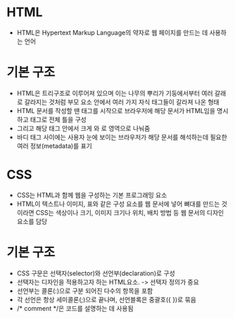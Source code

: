 # HTML
- HTML은 Hypertext Markup Language의 약자로 웹 페이지를 만드는 데 사용하는 언어

# 기본 구조
- HTML은 트리구조로 이루어져 있으며 이는 나무의 뿌리가 기둥에서부터 여러 갈래로 갈라지는 것처럼 부모 요소 안에서 여러 가지 자식 태그들이 갈라져 나온 형태
- HTML 문서를 작성할 땐 <!DOCTYPE html> 태그를 시작으로 브라우저에 해당 문서가 HTML임을 명시하고 <html> 태그로 전체 틀을 구성
- 그리고 해당 태그 안에서 크게 <head> 와 <body>로 영역으로 나눠줌
- 바디 태그 사이에는 사용자 눈에 보이는 브라우저가 해당 문서를 해석하는데 필요한 여러 정보(metadata)를 표기


# CSS
- CSS는 HTML과 함께 웹을 구성하는 기본 프로그래밍 요소
- HTML이 텍스트나 이미지, 표와 같은 구성 요소를 웹 문서에 넣어 뼈대를 만드는 것이라면 CSS는 색상이나 크기, 이미지 크기나 위치, 배치 방법 등 웹 문서의 디자인 요소를 담당

# 기본 구조
- CSS 구문은 선택자(selector)와 선언부(declaration)로 구성
- 선택자는 디자인을 적용하고자 하는 HTML요소. -> 선택자 정의가 중요
- 선언부는 콜론(:)으로 구분 되어진 다수의 항목을 포함
- 각 선언은 항상 세미콜론(;)으로 끝나며, 선언블록은 중괄호({ })로 묶음
- /* comment */은 코드를 설명하는 데 사용됨
